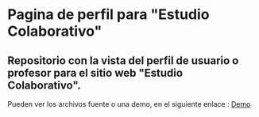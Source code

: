 <h1>Pagina de perfil para "Estudio Colaborativo"</h1>
<h2>Repositorio con la vista del perfil de usuario o profesor para el sitio web "Estudio Colaborativo".</h2>
<p>Pueden ver los archivos fuente o una demo, en el siguiente enlace :
<a href="https://hernanruscica.github.io/estudio_colaborativo/frontend" target= "_blank"> Demo </a>
</p>
